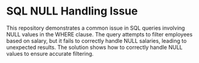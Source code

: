 # SQL NULL Handling Issue

This repository demonstrates a common issue in SQL queries involving NULL values in the WHERE clause.  The query attempts to filter employees based on salary, but it fails to correctly handle NULL salaries, leading to unexpected results.  The solution shows how to correctly handle NULL values to ensure accurate filtering. 